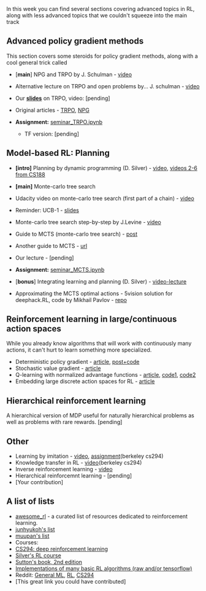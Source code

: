 In this week you can find several sections covering advanced topics in RL, along with less advanced topics that we couldn't squeeze into the main track

## Advanced policy gradient methods
This section covers some steroids for policy gradient methods, along with a cool general trick called 

* [__main__] NPG and TRPO by J. Schulman - [video](https://www.youtube.com/watch?v=_t5fpZuuf-4)
* Alternative lecture on TRPO and open problems by... J. schulman - [video](https://www.youtube.com/watch?v=gb5Q2XL5c8A)
* Our [__slides__](https://yadi.sk/i/9j6S4WVp3HgEdn) on TRPO, video: [pending]
* Original articles - [TRPO](https://arxiv.org/abs/1502.05477), [NPG](https://papers.nips.cc/paper/2073-a-natural-policy-gradient.pdf)


* __Assignment:__ [seminar_TRPO.ipynb](https://github.com/yandexdataschool/Practical_RL/blob/master/yet_anoter_week/seminar_TRPO.ipynb)
  * TF version: [pending]

## Model-based RL: Planning
* __[intro]__ Planning by dynamic programming (D. Silver) - [video](https://www.youtube.com/watch?v=Nd1-UUMVfz4), [videos 2-6 from CS188](https://www.youtube.com/channel/UCHBzJsIcRIVuzzHVYabikTQ)
* __[main]__ Monte-carlo tree search
 *  Udacity video on monte-carlo tree search (first part of a chain) - [video](https://www.youtube.com/watch?v=onBYsen2_eA)
 * Reminder: UCB-1 - [slides](https://www.cs.bham.ac.uk/internal/courses/robotics/lectures/ucb1.pdf)
 * Monte-carlo tree search step-by-step by J.Levine - [video](https://www.youtube.com/watch?v=UXW2yZndl7U)
 * Guide to MCTS (monte-carlo tree search) - [post](http://www.cameronius.com/research/mcts/about/index.html)
 * Another guide to MCTS - [url](https://jeffbradberry.com/posts/2015/09/intro-to-monte-carlo-tree-search/)
 * Our lecture - [pending]

* __Assignment:__ [seminar_MCTS.ipynb](https://github.com/yandexdataschool/Practical_RL/blob/master/yet_anoter_week/seminar_MCTS.ipynb)

* [__bonus__] Integrating learning and planning (D. Silver) - [video-lecture](https://www.youtube.com/watch?v=ItMutbeOHtc&t=1241s)
* Approximating the MCTS optimal actions - 5vision solution for deephack.RL, code by Mikhail Pavlov - [repo](https://github.com/5vision/uct_atari)

## Reinforcement learning in large/continuous action spaces
While you already know algorithms that will work with continuously many actions, it can't hurt to learn something more specialized.
 * Deterministic policy gradient - [article](https://arxiv.org/pdf/1512.07679.pdf), [post+code](https://yanpanlau.github.io/2016/10/11/Torcs-Keras.html)
 * Stochastic value gradient - [article](https://arxiv.org/abs/1510.09142)
 * Q-learning with normalized advantage functions - [article](https://arxiv.org/abs/1603.00748), [code1](https://github.com/carpedm20/NAF-tensorflow), [code2](http://bit.ly/2qx2087)
 * Embedding large discrete action spaces for RL - [article](https://arxiv.org/pdf/1512.07679.pdf)

## Hierarchical reinforcement learning
A hierarchical version of MDP useful for naturally hierarchical problems as well as problems with rare rewards.
[pending]


## Other
* Learning by imitation - [video](https://www.youtube.com/watch?v=kl_G95uKTHw), [assignment](http://rll.berkeley.edu/deeprlcourse/docs/hw1.pdf)(berkeley cs294)
* Knowledge transfer in RL - [video](https://www.youtube.com/watch?v=Hx4XpVdJOI0)(berkeley cs294)
* Inverse reinforcement learning - [video](https://www.youtube.com/watch?v=J2blDuU3X1I)
* Hierarchical reinforcemnt learning - [pending]
* [Your contribution]

## A list of lists
* [awesome_rl](https://github.com/aikorea/awesome-rl/) - a curated list of resources dedicated to reinforcement learning.
* [junhyukoh's list](https://github.com/junhyukoh/deep-reinforcement-learning-papers)
* [muupan's list](https://github.com/muupan/deep-reinforcement-learning-papers)
* Courses:
 * [CS294: deep reinforcement learning](http://rll.berkeley.edu/deeprlcourse/)
 * [Silver's RL course](http://www0.cs.ucl.ac.uk/staff/d.silver/web/Teaching.html)
 * [Sutton's book, 2nd edition](http://incompleteideas.net/sutton/book/the-book-2nd.html)
* [Implementations of many basic RL algorithms (raw and/or tensorflow)](https://github.com/dennybritz/reinforcement-learning)
* Reddit: [General ML](https://www.reddit.com/r/MachineLearning/), [RL](https://www.reddit.com/r/reinforcementlearning/), [CS294](https://www.reddit.com/r/berkeleydeeprlcourse/)
* [This great link you could have contributed]

